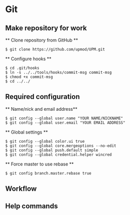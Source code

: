 # Git

## Make repository for work
** Clone repository from GitHub **
```git
$ git clone https://github.com/upmod/UPM.git
```
** Configure hooks **
```git
$ cd .git/hooks
$ ln -s ../../tools/hooks/commit-msg commit-msg
$ chmod +x commit-msg
$ cd ../../
```
## Required configuration
** Name/nick and email address**
```git
$ git config --global user.name "YOUR NAME/NICKNAME"
$ git config --global user.email "YOUR EMAIL ADDRESS"
```
** Global settings **
```git
$ git config --global color.ui true
$ git config --global core.mergeoptions --no-edit
$ git config --global push.default simple
$ git config --global credential.helper wincred
```
** Force master to use rebase **
```git
$ git config branch.master.rebase true
```
## Workflow

## Help commands
